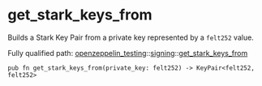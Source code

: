 # get_stark_keys_from

Builds a Stark Key Pair from a private key represented by a `felt252` value.

Fully qualified path: [openzeppelin_testing](./openzeppelin_testing.md)::[signing](./openzeppelin_testing-signing.md)::[get_stark_keys_from](./openzeppelin_testing-signing-get_stark_keys_from.md)

<pre><code class="language-cairo">pub fn get_stark_keys_from(private_key: felt252) -&gt; KeyPair&lt;felt252, felt252&gt;</code></pre>

